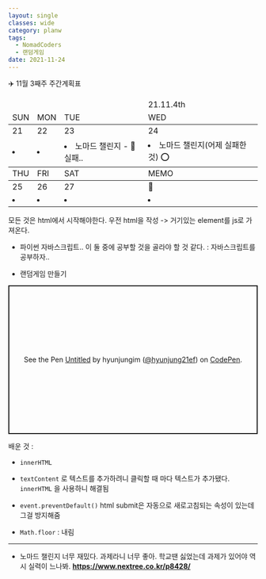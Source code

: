 ```yaml
---
layout: single
classes: wide
category: planw
tags:
  - NomadCoders 
  - 랜덤게임
date: 2021-11-24
---
```

✈️ 11월 3째주 주간계획표


  <head>
    <link rel="stylesheet" type="text/css" href="/assets/css/weeklyplan_table.css">
  </head>
  <body>


  <div>
    <table>
      <thead class="head">
        <td></td>
        <td></td>
        <td></td>
        <td>21.11.4th</td>
      </thead>
      <thead class="date">
      <!--SUN ~ THU-->
        <tr>
          <td>SUN</td>
          <td>MON</td>
          <td>TUE</td>
          <td>WED</td>
        </tr>
      </thead>
      <tbody id="todo-list">
        <tr class= "day">
          <td>21</td>
          <td>22</td>
          <td>23</td>
          <td>24</td>
        </tr>
        <tr class="text">
        <!--본문-->
          <td> <!--일요일-->
            <li></li>
          </td>
          <td> <!--월요일-->
            <li></li>
          </td>
          <td> <!--화요일-->
            <li>노마드 챌린지 - 🔺실패..</li>
          </td>
          <td> <!--수요일-->
            <li>노마드 챌린지(어제 실패한 것) ⭕ </li>
          </td>
        </tr>
      </tbody>
      <thead class="date2">
        <tr>
          <td>THU</td>
          <td>FRI</td>
          <td>SAT</td>
          <td>MEMO</td>
        </tr>
      </thead>
      <tbody id="todo-list">
        <tr class= "day">
          <td>25</td>
          <td>26</td>
          <td>27</td>
          <td>📝</td>
        </tr>
        <tr class="text">
        <!--본문-->
          <td> <!--목요일-->
            <li></li>
          </td>
          <td> <!--금요일-->
            <li></li>
          </td>
          <td> <!--토요일-->
            <li></li>
          </td>
          <td> <!--메모장-->
            <li></li>
          </td>
        </tr>
      </tbody>
    </table>
  </div>
  </body>



모든 것은 html에서 시작해야한다. 
우전 html을 작성 -> 거기있는 element를 js로 가져온다. 

- 파이썬 자바스크립트.. 이 둘 중에 공부할 것을 골라야 할 것 같다. 
  : 자바스크립트를 공부하자.. 


- 랜덤게임 만들기 
<p class="codepen" data-height="300" data-default-tab="html,result" data-slug-hash="mdMZqrg" data-user="hyunjung21ef" style="height: 300px; box-sizing: border-box; display: flex; align-items: center; justify-content: center; border: 2px solid; margin: 1em 0; padding: 1em;">
  <span>See the Pen <a href="https://codepen.io/hyunjung21ef/pen/mdMZqrg">
  Untitled</a> by hyunjungim (<a href="https://codepen.io/hyunjung21ef">@hyunjung21ef</a>)
  on <a href="https://codepen.io">CodePen</a>.</span>
</p>
<script async src="https://cpwebassets.codepen.io/assets/embed/ei.js"></script>

배운 것 : 
- `innerHTML` 
- `textContent` 로 텍스트를 추가하려니 클릭할 때 마다 텍스트가 추가됐다. `innerHTML` 을 사용하니 해결됨

- `event.preventDefault()`
  html submit은 자동으로 새로고침되는 속성이 있는데 그걸 방지해줌 
- `Math.floor` : 내림 

---

- 노마드 챌린지 너무 재밌다. 과제라니 너무 좋아. 학교땐 싫었는데 과제가 있어야 역시 실력이 느나봐. 
__https://www.nextree.co.kr/p8428/__